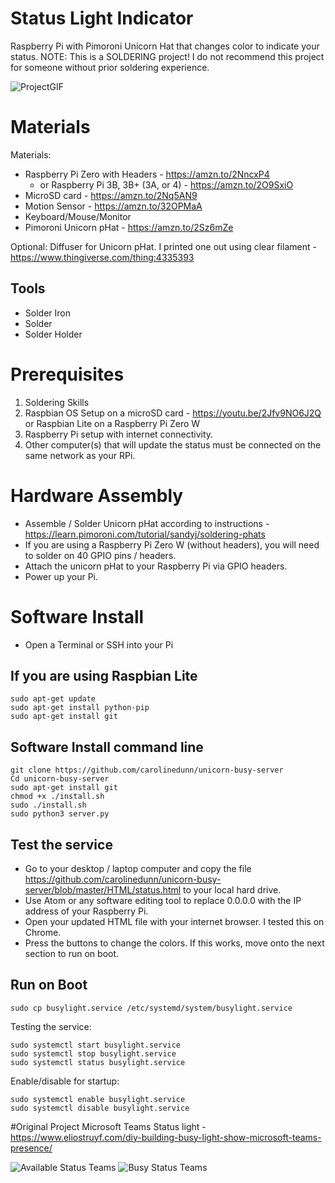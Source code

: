 # Status Light Indicator
Raspberry Pi with Pimoroni Unicorn Hat that changes color to indicate your status. NOTE: This is a SOLDERING project! I do not recommend this project for someone without prior soldering experience.

![ProjectGIF](https://github.com/carolinedunn/unicorn-busy-server/blob/master/photos/ezgif.com-video-to-gif.gif)

# Materials
Materials:
- Raspberry Pi Zero with Headers - https://amzn.to/2NncxP4
  - or Raspberry Pi 3B, 3B+ (3A, or 4) - https://amzn.to/2O9SxiO
- MicroSD card - https://amzn.to/2Nq5AN9
- Motion Sensor - https://amzn.to/32OPMaA
- Keyboard/Mouse/Monitor
- Pimoroni Unicorn pHat - https://amzn.to/2Sz6mZe

Optional: Diffuser for Unicorn pHat. I printed one out using clear filament - https://www.thingiverse.com/thing:4335393

## Tools
- Solder Iron
- Solder
- Solder Holder

# Prerequisites
1. Soldering Skills
2. Raspbian OS Setup on a microSD card - https://youtu.be/2Jfv9NO6J2Q
or Raspbian Lite on a Raspberry Pi Zero W
3. Raspberry Pi setup with internet connectivity.
4. Other computer(s) that will update the status must be connected on the same network as your RPi.

# Hardware Assembly
- Assemble / Solder Unicorn pHat according to instructions - https://learn.pimoroni.com/tutorial/sandyj/soldering-phats
- If you are using a Raspberry Pi Zero W (without headers), you will need to solder on 40 GPIO pins / headers.
- Attach the unicorn pHat to your Raspberry Pi via GPIO headers.
- Power up your Pi.

# Software Install
- Open a Terminal or SSH into your Pi

## If you are using Raspbian Lite
```
sudo apt-get update
sudo apt-get install python-pip
sudo apt-get install git
```
## Software Install command line 
```
git clone https://github.com/carolinedunn/unicorn-busy-server
Cd unicorn-busy-server
sudo apt-get install git
chmod +x ./install.sh
sudo ./install.sh
sudo python3 server.py
```
## Test the service
- Go to your desktop / laptop computer and copy the file https://github.com/carolinedunn/unicorn-busy-server/blob/master/HTML/status.html to your local hard drive.
- Use Atom or any software editing tool to replace 0.0.0.0 with the IP address of your Raspberry Pi.
- Open your updated HTML file with your internet browser. I tested this on Chrome.
- Press the buttons to change the colors. If this works, move onto the next section to run on boot.

## Run on Boot
```
sudo cp busylight.service /etc/systemd/system/busylight.service
```

Testing the service:
```
sudo systemctl start busylight.service
sudo systemctl stop busylight.service
sudo systemctl status busylight.service
```

Enable/disable for startup:

```
sudo systemctl enable busylight.service
sudo systemctl disable busylight.service
```

#Original Project
Microsoft Teams Status light - https://www.eliostruyf.com/diy-building-busy-light-show-microsoft-teams-presence/

![Available Status Teams](https://github.com/carolinedunn/unicorn-busy-server/blob/master/photos/teams-available-status.jpg)
![Busy Status Teams](https://github.com/carolinedunn/unicorn-busy-server/blob/master/photos/teams-busy-status.jpg)
